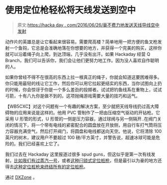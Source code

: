# 使用定位枪轻松将天线发送到空中

> 原文:[https://hacka day . com/2016/06/26/毫不费力地发送天线导线空中发射](https://hackaday.com/2016/06/26/effortlessly-send-antenna-wires-skywards-with-a-spud-gun/)

动作片的英雄总是让它看起来很容易。需要爬高楼？简单地用一把方便的鱼叉枪发射一个鱼钩，它总是会准确地落在你想要的地方，并获得一个完美的购买，这样你就可以沿着绳子向上爬，到达顶端，几乎没有出汗。如果 Hackaday 经营 Q Branch，我们可以告诉你，我们会让他们更努力地工作。因为没人喜欢自作聪明的人。

如果你曾经不得不在很高的东西上拉一根真正的绳子，你就会知道这要困难得多。你只能用最轻的线让它工作，然后你可以用它拉起更结实的东西，当你试图向上扔的时候，你会惊讶于你是一个多么差劲的投掷者。试试把钓鱼线系在重物上，试试弓箭，十有八九你是做不到的。这项抛绳游戏需要大量的技巧和运气。

【WB5CXC】对这个问题有一个有趣的解决方案，至少就把天线导线扔过高大障碍物的应用来说是这样的。他用 PVC 管制作了一把由压缩空气驱动的开钻枪。它采用 U 形管的形式，U 形管的一侧是压力容器，通过球阀与另一侧隔开..在阀门关闭的情况下，将一个带有电线的紧密配合的圆盘放在开放侧，用自行车打气筒将压力容器充满空气，然后打开阀门，将圆盘和电线都送向天空。他说，它将清除 100 英尺的树木，建议用户不要超过 100 磅/平方英寸，并警告说，超速冰球可能是危险的。我们已经喜欢上它了。

我们过去在 Hackaday 这里报道过很多 spud guns，但这似乎是第一次有线发射。[比如我们有过蒸汽一号](http://hackaday.com/2008/12/29/steam-powered-spud-gun/)，或者[这种闩锁式定位桩枪](http://hackaday.com/2011/04/09/bolt-action-pneumatic-spud-gun/)，但是最引以为豪的地方还得去[这种定位桩枪来终结所有的定位桩枪](http://hackaday.com/2012/03/13/the-spud-gun-to-end-all-spud-guns/)。

通过 [DXZone](http://www.dxzone.com/) 。